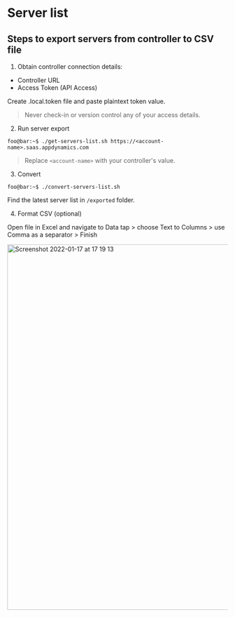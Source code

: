 # Server list

## Steps to export servers from controller to CSV file

1) Obtain controller connection details:
- Controller URL
- Access Token (API Access)

Create .local.token file and paste plaintext token value. 
> Never check-in or version control any of your access details.

2) Run server export

```console
foo@bar:~$ ./get-servers-list.sh https://<account-name>.saas.appdynamics.com
```

> Replace `<account-name>` with your controller's value.

3) Convert

```console
foo@bar:~$ ./convert-servers-list.sh
```

Find the latest server list in `/exported` folder.

4) Format CSV (optional)

Open file in Excel and navigate to Data tap > choose Text to Columns > use Comma as a separator > Finish

<img width="833" alt="Screenshot 2022-01-17 at 17 19 13" src="https://user-images.githubusercontent.com/82029748/149813819-1472086d-0582-4e5c-9971-46676a5ebee9.png">


